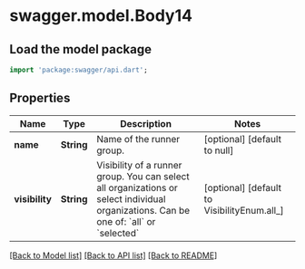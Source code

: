 # swagger.model.Body14

## Load the model package
```dart
import 'package:swagger/api.dart';
```

## Properties
Name | Type | Description | Notes
------------ | ------------- | ------------- | -------------
**name** | **String** | Name of the runner group. | [optional] [default to null]
**visibility** | **String** | Visibility of a runner group. You can select all organizations or select individual organizations. Can be one of: &#x60;all&#x60; or &#x60;selected&#x60; | [optional] [default to VisibilityEnum.all_]

[[Back to Model list]](../README.md#documentation-for-models) [[Back to API list]](../README.md#documentation-for-api-endpoints) [[Back to README]](../README.md)

